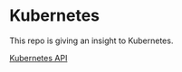 # Kubernetes

This repo is giving an insight to Kubernetes.

[Kubernetes API](https://kubernetes.io/docs/reference/generated/kubernetes-api/v1.13/)
